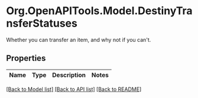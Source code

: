 # Org.OpenAPITools.Model.DestinyTransferStatuses
Whether you can transfer an item, and why not if you can't.

## Properties

Name | Type | Description | Notes
------------ | ------------- | ------------- | -------------

[[Back to Model list]](../README.md#documentation-for-models) [[Back to API list]](../README.md#documentation-for-api-endpoints) [[Back to README]](../README.md)

